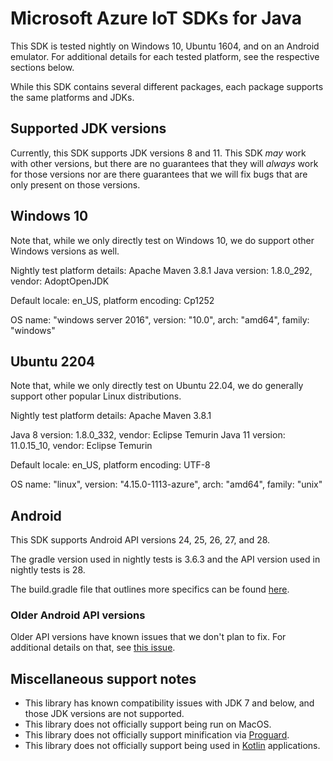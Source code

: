 # Microsoft Azure IoT SDKs for Java

This SDK is tested nightly on Windows 10, Ubuntu 1604, and on an Android emulator. For additional details
for each tested platform, see the respective sections below. 

While this SDK contains several different packages, each package supports the same platforms and JDKs.

## Supported JDK versions

Currently, this SDK supports JDK versions 8 and 11. This SDK _may_ work with other versions, but there are no guarantees 
that they will _always_ work for those versions nor are there guarantees that we will fix bugs that are only present on
those versions.


## Windows 10

Note that, while we only directly test on Windows 10, we do support other Windows versions as well.

Nightly test platform details:
Apache Maven 3.8.1
Java version: 1.8.0_292, vendor: AdoptOpenJDK

Default locale: en_US, platform encoding: Cp1252

OS name: "windows server 2016", version: "10.0", arch: "amd64", family: "windows"

## Ubuntu 2204

Note that, while we only directly test on Ubuntu 22.04, we do generally support other popular Linux distributions. 

Nightly test platform details:
Apache Maven 3.8.1

Java 8 version: 1.8.0_332, vendor: Eclipse Temurin
Java 11 version: 11.0.15_10, vendor: Eclipse Temurin

Default locale: en_US, platform encoding: UTF-8

OS name: "linux", version: "4.15.0-1113-azure", arch: "amd64", family: "unix"

## Android

This SDK supports Android API versions 24, 25, 26, 27, and 28.

The gradle version used in nightly tests is 3.6.3 and the API version used in nightly tests is 28.

The build.gradle file that outlines more specifics can be found [here](./iot-e2e-tests/android/app/build.gradle).

### Older Android API versions

Older API versions have known issues that we don't plan to fix. For additional details on that, see [this issue](https://github.com/Azure/azure-iot-sdk-java/issues/747).


## Miscellaneous support notes

- This library has known compatibility issues with JDK 7 and below, and those JDK versions are not supported.
- This library does not officially support being run on MacOS.
- This library does not officially support minification via [Proguard](http://android-doc.github.io/tools/help/proguard.html).
- This library does not officially support being used in [Kotlin](https://kotlinlang.org) applications.
